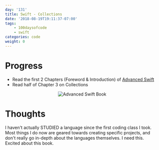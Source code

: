```yaml
---
day: '131'
title: Swift - Collections
date: '2018-08-19T19:11:37-07:00'
tags:
    - 100daysofcode
    - swift
categories: code
weight: 0
---
```

# Progress
* Read the first 2 Chapters (Foreword & Introduction) of [Advanced Swift](https://www.objc.io/books/advanced-swift/)
* Read half of Chapter 3 on Collections

<center>

![Advanced Swift Book](/img/screen-shot-2018-08-20-at-7.18.30-pm.png)
</center>

# Thoughts

I haven't actually STUDIED a language since the first coding class I took. Most things I do now are geared towards creating specific projects, and don't really go in-depth about the languages themselves. I need this. Excited about this book.
